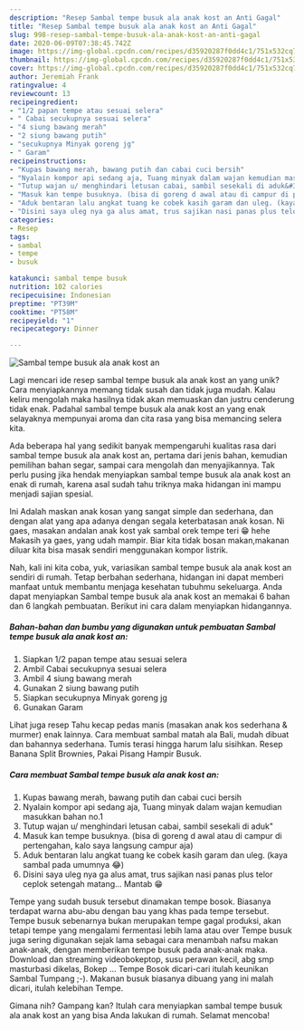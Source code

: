 ```yaml
---
description: "Resep Sambal tempe busuk ala anak kost an Anti Gagal"
title: "Resep Sambal tempe busuk ala anak kost an Anti Gagal"
slug: 998-resep-sambal-tempe-busuk-ala-anak-kost-an-anti-gagal
date: 2020-06-09T07:38:45.742Z
image: https://img-global.cpcdn.com/recipes/d35920287f0dd4c1/751x532cq70/sambal-tempe-busuk-ala-anak-kost-an-foto-resep-utama.jpg
thumbnail: https://img-global.cpcdn.com/recipes/d35920287f0dd4c1/751x532cq70/sambal-tempe-busuk-ala-anak-kost-an-foto-resep-utama.jpg
cover: https://img-global.cpcdn.com/recipes/d35920287f0dd4c1/751x532cq70/sambal-tempe-busuk-ala-anak-kost-an-foto-resep-utama.jpg
author: Jeremiah Frank
ratingvalue: 4
reviewcount: 13
recipeingredient:
- "1/2 papan tempe atau sesuai selera"
- " Cabai secukupnya sesuai selera"
- "4 siung bawang merah"
- "2 siung bawang putih"
- "secukupnya Minyak goreng jg"
- " Garam"
recipeinstructions:
- "Kupas bawang merah, bawang putih dan cabai cuci bersih"
- "Nyalain kompor api sedang aja, Tuang minyak dalam wajan kemudian masukkan bahan no.1"
- "Tutup wajan u/ menghindari letusan cabai, sambil sesekali di aduk&#34;"
- "Masuk kan tempe busuknya. (bisa di goreng d awal atau di campur di pertengahan, kalo saya langsung campur aja)"
- "Aduk bentaran lalu angkat tuang ke cobek kasih garam dan uleg. (kaya sambal pada umumnya 😂)"
- "Disini saya uleg nya ga alus amat, trus sajikan nasi panas plus telor ceplok setengah matang... Mantab 😁"
categories:
- Resep
tags:
- sambal
- tempe
- busuk

katakunci: sambal tempe busuk 
nutrition: 102 calories
recipecuisine: Indonesian
preptime: "PT39M"
cooktime: "PT58M"
recipeyield: "1"
recipecategory: Dinner

---
```



![Sambal tempe busuk ala anak kost an](https://img-global.cpcdn.com/recipes/d35920287f0dd4c1/751x532cq70/sambal-tempe-busuk-ala-anak-kost-an-foto-resep-utama.jpg)

Lagi mencari ide resep sambal tempe busuk ala anak kost an yang unik? Cara menyiapkannya memang tidak susah dan tidak juga mudah. Kalau keliru mengolah maka hasilnya tidak akan memuaskan dan justru cenderung tidak enak. Padahal sambal tempe busuk ala anak kost an yang enak selayaknya mempunyai aroma dan cita rasa yang bisa memancing selera kita.

Ada beberapa hal yang sedikit banyak mempengaruhi kualitas rasa dari sambal tempe busuk ala anak kost an, pertama dari jenis bahan, kemudian pemilihan bahan segar, sampai cara mengolah dan menyajikannya. Tak perlu pusing jika hendak menyiapkan sambal tempe busuk ala anak kost an enak di rumah, karena asal sudah tahu triknya maka hidangan ini mampu menjadi sajian spesial.

Ini Adalah maskan anak kosan yang sangat simple dan sederhana, dan dengan alat yang apa adanya dengan segala keterbatasan anak kosan. Ni gaes, masakan andalan anak kost yak sambal orek tempe teri 😁 hehe Makasih ya gaes, yang udah mampir. Biar kita tidak bosan makan,makanan diluar kita bisa masak sendiri menggunakan kompor listrik.


Nah, kali ini kita coba, yuk, variasikan sambal tempe busuk ala anak kost an sendiri di rumah. Tetap berbahan sederhana, hidangan ini dapat memberi manfaat untuk membantu menjaga kesehatan tubuhmu sekeluarga. Anda dapat menyiapkan Sambal tempe busuk ala anak kost an memakai 6 bahan dan 6 langkah pembuatan. Berikut ini cara dalam menyiapkan hidangannya.

<!--inarticleads1-->

##### Bahan-bahan dan bumbu yang digunakan untuk pembuatan Sambal tempe busuk ala anak kost an:

1. Siapkan 1/2 papan tempe atau sesuai selera
1. Ambil  Cabai secukupnya sesuai selera
1. Ambil 4 siung bawang merah
1. Gunakan 2 siung bawang putih
1. Siapkan secukupnya Minyak goreng jg
1. Gunakan  Garam


Lihat juga resep Tahu kecap pedas manis (masakan anak kos sederhana &amp; murmer) enak lainnya. Cara membuat sambal matah ala Bali, mudah dibuat dan bahannya sederhana. Tumis terasi hingga harum lalu sisihkan. Resep Banana Split Brownies, Pakai Pisang Hampir Busuk. 

<!--inarticleads2-->

##### Cara membuat Sambal tempe busuk ala anak kost an:

1. Kupas bawang merah, bawang putih dan cabai cuci bersih
1. Nyalain kompor api sedang aja, Tuang minyak dalam wajan kemudian masukkan bahan no.1
1. Tutup wajan u/ menghindari letusan cabai, sambil sesekali di aduk&#34;
1. Masuk kan tempe busuknya. (bisa di goreng d awal atau di campur di pertengahan, kalo saya langsung campur aja)
1. Aduk bentaran lalu angkat tuang ke cobek kasih garam dan uleg. (kaya sambal pada umumnya 😂)
1. Disini saya uleg nya ga alus amat, trus sajikan nasi panas plus telor ceplok setengah matang... Mantab 😁


Tempe yang sudah busuk tersebut dinamakan tempe bosok. Biasanya terdapat warna abu-abu dengan bau yang khas pada tempe tersebut. Tempe busuk sebenarnya bukan merupakan tempe gagal produksi, akan tetapi tempe yang mengalami fermentasi lebih lama atau over Tempe busuk juga sering digunakan sejak lama sebagai cara menambah nafsu makan anak-anak, dengan memberikan tempe busuk pada anak-anak maka. Download dan streaming videobokeptop, susu perawan kecil, abg smp masturbasi dikelas, Bokep … Tempe Bosok dicari-cari itulah keunikan Sambal Tumpang ;-). Makanan busuk biasanya dibuang yang ini malah dicari, itulah kelebihan Tempe. 

Gimana nih? Gampang kan? Itulah cara menyiapkan sambal tempe busuk ala anak kost an yang bisa Anda lakukan di rumah. Selamat mencoba!
